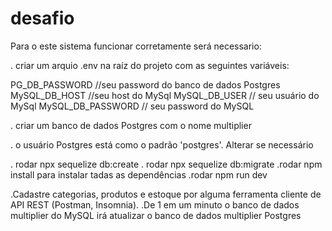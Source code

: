 # desafio

Para o este sistema funcionar corretamente será necessario:

. criar um arquio .env na raíz do projeto com as seguintes variáveis:

PG_DB_PASSWORD //seu password do banco de dados Postgres
MySQL_DB_HOST  //seu host do MySql
MySQL_DB_USER // seu usuário do MySql
MySQL_DB_PASSWORD // seu password do MySQL

. criar um banco de dados Postgres com o nome multiplier

. o usuário Postgres está como o padrão 'postgres'. Alterar se necessário

. rodar npx sequelize db:create
. rodar npx sequelize db:migrate
.rodar npm install para instalar tadas as dependências
.rodar npm run dev

.Cadastre categorias, produtos e estoque por alguma ferramenta cliente de API REST (Postman, Insomnia).
.De 1 em um minuto o banco de dados multiplier do MySQL irá atualizar o banco de dados multiplier Postgres



